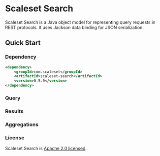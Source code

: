 Scaleset Search
==============

Scaleset Search is a Java object model for representing query requests in REST protocols.  It uses Jackson data binding
for JSON serialization.

Quick Start
-----------

### Dependency

```xml
<dependency>
    <groupId>com.scaleset</groupId>
    <artifactId>scaleset-search</artifactId>
    <version>0.5.0</version>
</dependency>
```

### Query


### Results


### Aggregations

### License

Scaleset Search is [Apache 2.0 licensed](http://www.apache.org/licenses/LICENSE-2.0.html).
